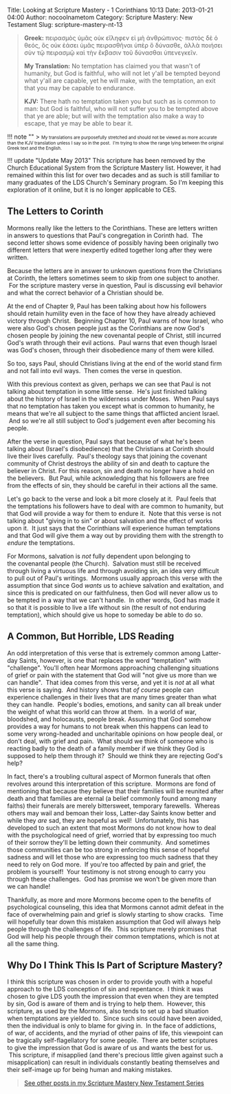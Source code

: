 Title: Looking at Scripture Mastery - 1 Corinthians 10:13
Date: 2013-01-21 04:00
Author: nocoolnametom
Category: Scripture Mastery: New Testament
Slug: scripture-mastery-nt-13

> **Greek:**
>  πειρασμὸς ὑμᾶς οὐκ εἴληφεν εἰ μὴ ἀνθρώπινος· πιστὸς δὲ ὁ θεός, ὃς οὐκ ἐάσει ὑμᾶς πειρασθῆναι ὑπὲρ ὃ δύνασθε, ἀλλὰ ποιήσει σὺν τῷ πειρασμῷ καὶ τὴν ἔκβασιν τοῦ δύνασθαι ὑπενεγκεῖν.
>
> **My Translation:**
>  No temptation has claimed you that wasn't of humanity, but God is faithful, who will not let y'all be tempted beyond what y'all are capable, yet he will make, with the temptation, an exit that you may be capable to endurance.
>
> **KJV:**
>  There hath no temptation taken you but such as is common to man: but God is faithful, who will not suffer you to be tempted above that ye are able; but will with the temptation also make a way to escape, that ye may be able to bear it.

!!! note ""
     > <span style="font-size: x-small;">My translations are purposefully stretched and should not be viewed as more accurate than the KJV translation unless I say so in the post.  I'm trying to show the range lying between the original Greek text and the English.</span>

!!! update "Update May 2013"
     This scripture has been removed by the Church Educational System from the Scripture Mastery list. However, it had remained within this list for over two decades and as such is still familiar to many graduates of the LDS Church's Seminary program. So I'm keeping this exploration of it online, but it is no longer applicable to CES.

The Letters to Corinth
----------------------

Mormons really like the letters to the Corinthians. These are letters written in answers to questions that Paul's congregation in Corinth had.  The second letter shows some evidence of possibly having been originally two different letters that were inexpertly edited together long after they were written.

Because the letters are in answer to unknown questions from the Christians at Corinth, the letters sometimes seem to skip from one subject to another.  For the scripture mastery verse in question, Paul is discussing evil behavior and what the correct behavior of a Christian should be.

At the end of Chapter 9, Paul has been talking about how his followers should retain humility even in the face of how they have already achieved victory through Christ.  Beginning Chapter 10, Paul warns of how Israel, who were also God's chosen people just as the Corinthians are now God's chosen people by joining the new covenantal people of Christ, still incurred God's wrath through their evil actions.  Paul warns that even though Israel was God's chosen, through their disobedience many of them were killed.

So too, says Paul, should Christians living at the end of the world stand firm and not fall into evil ways.  Then comes the verse in question.

With this previous context as given, perhaps we can see that Paul is not talking about temptation in some little sense.  He's just finished talking about the history of Israel in the wilderness under Moses.  When Paul says that no temptation has taken you except what is common to humanity, he means that we're all subject to the same things that afflicted ancient Israel.  And so we're all still subject to God's judgement even after becoming his people.

After the verse in question, Paul says that because of what he's been talking about (Israel's disobedience) that the Christians at Corinth should live their lives carefully.  Paul's theology says that joining the covenant community of Christ destroys the ability of sin and death to capture the believer in Christ. For this reason, sin and death no longer have a hold on the believers.  But Paul, while acknowledging that his followers are free from the effects of sin, they should be careful in their actions all the same.

Let's go back to the verse and look a bit more closely at it.  Paul feels that the temptations his followers have to deal with are common to humanity, but that God will provide a way for them to endure it.  Note that this verse is not talking about "giving in to sin" or about salvation and the effect of works upon it.  It just says that the Corinthians will experience human temptations and that God will give them a way out by providing them with the strength to *endure* the temptations.

For Mormons, salvation is *not* fully dependent upon belonging to the covenantal people (the Church).  Salvation must still be received through living a virtuous life and through avoiding sin, an idea very difficult to pull out of Paul's writings.  Mormons usually approach this verse with the assumption that since God *wants* us to achieve salvation and exaltation, and since this is predicated on our faithfulness, then God will never allow us to be tempted in a way that we can't handle.  In other words, God has made it so that it is possible to live a life without sin (the result of not enduring temptation), which should give us hope to someday be able to do so.

A Common, But Horrible, LDS Reading
-----------------------------------

An odd interpretation of this verse that is extremely common among Latter-day Saints, however, is one that replaces the word "temptation" with "challenge". You'll often hear Mormons approaching challenging situations of grief or pain with the statement that God will "not give us more than we can handle".  That idea comes from this verse, and yet it is *not* at all what this verse is saying.  And history shows that *of course* people can experience challenges in their lives that are many times greater than what they can handle.  People's bodies, emotions, and sanity can all break under the weight of what this world can throw at them.  In a world of war, bloodshed, and holocausts, people break. Assuming that God somehow provides a way for humans to not break when this happens can lead to some very wrong-headed and uncharitable opinions on how people deal, or don't deal, with grief and pain.  What should we think of someone who is reacting badly to the death of a family member if we think they God is supposed to help them through it?  Should we think they are rejecting God's help?

In fact, there's a troubling cultural aspect of Mormon funerals that often revolves around this interpretation of this scripture.  Mormons are fond of mentioning that because they believe that their families will be reunited after death and that families are eternal (a belief commonly found among many faiths) their funerals are merely bittersweet, temporary farewells.  Whereas others may wail and bemoan their loss, Latter-day Saints know better and while they *are* sad, they are hopeful as well!  Unfortunately, this has developed to such an extent that most Mormons do not know how to deal with the psychological need of grief, worried that by expressing too much of their sorrow they'll be letting down their community.  And sometimes those communities can be too strong in enforcing this sense of hopeful sadness and will let those who are expressing too much sadness that they need to rely on God more.  If you're too affected by pain and grief, the problem is yourself!  Your testimony is not strong enough to carry you through these challenges.  God has promise we won't be given more than we can handle!

Thankfully, as more and more Mormons become open to the benefits of psychological counseling, this idea that Mormons cannot admit defeat in the face of overwhelming pain and grief is slowly starting to show cracks.  Time will hopefully tear down this mistaken assumption that God will always help people through the challenges of life.  This scripture merely promises that God will help his people through their common temptations, which is not at all the same thing.

Why Do I Think This Is Part of Scripture Mastery?
-------------------------------------------------

I think this scripture was chosen in order to provide youth with a hopeful approach to the LDS conception of sin and repentance.  I think it was chosen to give LDS youth the impression that even when they are tempted by sin, God is aware of them and is trying to help them.  However, this scripture, as used by the Mormons, also tends to set up a bad situation when temptations are yielded to.  Since such sins could have been avoided, then the individual is only to blame for giving in.  In the face of addictions, of war, of accidents, and the myriad of other pains of life, this viewpoint can be tragically self-flagellatory for some people.  There are better scriptures to give the impression that God is aware of us and wants the best for us.  This scripture, if misapplied (and there's precious little given against such a misapplication) can result in individuals constantly beating themselves and their self-image up for being human and making mistakes.

> [See other posts in my Scripture Mastery New Testament Series][]

[See other posts in my Scripture Mastery New Testament Series]: |filename|scripture-mastery-new-testament.md "Scripture Mastery: New Testament"
